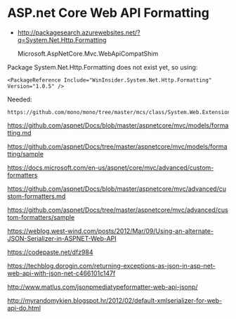 ﻿# ASP.net Core Web API Formatting




*   http://packagesearch.azurewebsites.net/?q=System.Net.Http.Formatting

    Microsoft.AspNetCore.Mvc.WebApiCompatShim

Package System.Net.Http.Formatting does not exist yet, so using:

    <PackageReference Include="WinInsider.System.Net.Http.Formatting" Version="1.0.5" />

Needed:

    https://github.com/mono/mono/tree/master/mcs/class/System.Web.Extensions/System.Web.Script.Serialization


https://github.com/aspnet/Docs/blob/master/aspnetcore/mvc/models/formatting.md

https://github.com/aspnet/Docs/tree/master/aspnetcore/mvc/models/formatting/sample

https://docs.microsoft.com/en-us/aspnet/core/mvc/advanced/custom-formatters

https://github.com/aspnet/Docs/blob/master/aspnetcore/mvc/advanced/custom-formatters.md

https://github.com/aspnet/Docs/tree/master/aspnetcore/mvc/advanced/custom-formatters/sample


https://weblog.west-wind.com/posts/2012/Mar/09/Using-an-alternate-JSON-Serializer-in-ASPNET-Web-API

https://codepaste.net/dfz984

https://techblog.dorogin.com/returning-exceptions-as-json-in-asp-net-web-api-with-json-net-c466101c147f

http://www.matlus.com/jsonpmediatypeformatter-web-api-jsonp/

http://myrandomykien.blogspot.hr/2012/02/default-xmlserializer-for-web-api-do.html
